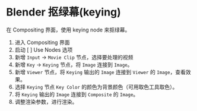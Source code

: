 # Blender 抠绿幕(keying)

在 Compositing 界面，使用 keying node 来抠绿幕。

1. 进入 Compositing 界面
2. 启动 [ ] Use Nodes 选项
3. 新增 `Input` -> `Movie Clip` 节点，选择要处理的视频
4. 新增 `Key` -> `Keying` 节点，将 `Image` 连接到 `Image`。
5. 新增 `Viewer` 节点，将 `Keying` 输出的 `Image` 连接到 `Viewer` 的 `Image`，查看效果。
6. 选择 `Keying` 节点 `Key Color` 的颜色为背景颜色（可用取色工具取色）。
7. 将 `Keying` 输出的 `Image` 连接到 `Composite` 的 `Image`。
8. 调整渲染参数，进行渲染。
